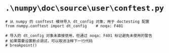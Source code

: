 # `.\numpy\doc\source\user\conftest.py`

```
# 从 numpy 的 conftest 模块导入 dt_config 对象，用于 doctesting 配置
from numpy.conftest import dt_config    # noqa: F401

# 导入的 dt_config 对象未直接使用，但通过 noqa: F401 标记避免未使用的警告
# 如果需要设置断点调试，可以取消注释下一行代码
# breakpoint()
```